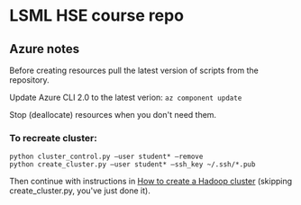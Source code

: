 # LSML HSE course repo

## Azure notes

Before creating resources pull the latest version of scripts from the repository.

Update Azure CLI 2.0 to the latest verion:
`az component update`

Stop (deallocate) resources when you don't need them.

### To recreate cluster:
```
python cluster_control.py —user student* —remove
python create_cluster.py —user student* —ssh_key ~/.ssh/*.pub
```

Then continue with instructions in [How to create a Hadoop cluster](azure/docs/CREATE_CLUSTER.md) (skipping create_cluster.py, you've just done it).